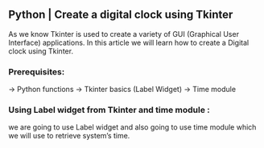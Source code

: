 ## Python | Create a digital clock using Tkinter
As we know Tkinter is used to create a variety of GUI (Graphical User Interface) applications. In this article we will learn how to create a Digital clock using Tkinter. 
 
### Prerequisites: 
-> Python functions 
-> Tkinter basics (Label Widget) 
-> Time module 
 
### Using Label widget from Tkinter and time module : 
we are going to use Label widget and also going to use time module which we will use to retrieve system’s time.
